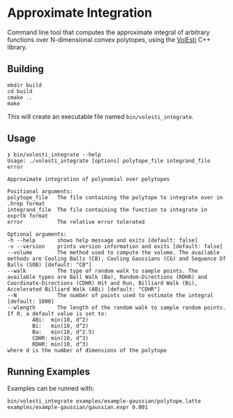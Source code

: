 # Approximate Integration
Command line tool that computes the approximate integral of arbitrary functions over N-dimensional convex polytopes, using the [VolEsti](https://github.com/GeomScale/volesti) C++ library.

## Building
```
mkdir build
cd build
cmake ..
make
```
This will create an executable file named `bin/volesti_integrate`. 

## Usage
```
❯ bin/volesti_integrate --help
Usage: ./volesti_integrate [options] polytope_file integrand_file error 

Approximate integration of polynomial over polytopes

Positional arguments:
polytope_file   The file containing the polytope to integrate over in .hrep format
integrand_file  The file containing the function to integrate in exprtk format
error           The relative error tolerated

Optional arguments:
-h --help       shows help message and exits [default: false]
-v --version    prints version information and exits [default: false]
--volume        The method used to compute the volume. The available methods are Cooling Balls (CB), Cooling Gaussians (CG) and Sequence Of Balls (SOB) [default: "CB"]
--walk          The type of random walk to sample points. The available types are Ball Walk (Ba), Random-Directions (RDHR) and Coordinate-Directions (CDHR) Hit and Run, Billiard Walk (Bi), Accelerated Billiard Walk (ABi) [default: "CDHR"]
--N             The number of points used to estimate the integral [default: 1000]
--wlength       The length of the random walk to sample random points. If 0, a default value is set to: 
        ABi:  min(10, d^2)
        Bi:   min(10, d^2)
        Ba:   min(10, d^2.5)
        CDHR: min(10, d^3)
        RDHR: min(10, d^3)
where d is the number of dimensions of the polytope
```

## Running Examples
Examples can be runned with:
```
bin/volesti_integrate examples/example-gaussian/polytope.latte examples/example-gaussian/gaussian.expr 0.001 
```
